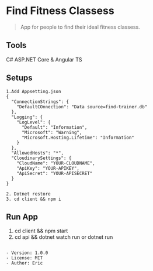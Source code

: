 # Find Fitness Classess
> App for people to find their ideal fitness classess.
## Tools
C# ASP.NET Core & Angular TS

## Setups

```
1.Add Appsetting.json
{
  "ConnectionStrings": {
    "DefaultCOnnection": "Data source=find-trainer.db"
  },
  "Logging": {
    "LogLevel": {
      "Default": "Information",
      "Microsoft": "Warning",
      "Microsoft.Hosting.Lifetime": "Information"
    }
  },
  "AllowedHosts": "*",
  "CloudinarySettings": {
    "CloudName": "YOUR-CLOUDNAME",
    "ApiKey": "YOUR-APIKEY",
    "ApiSecret": "YOUR-APISECRET"
  }
}

2. Dotnet restore
3. cd client && npm i
```
## Run App
1. cd client && npm start
2. cd api && dotnet watch run or dotnet run
```

- Version: 1.0.0
- License: MIT
- Author: Eric


